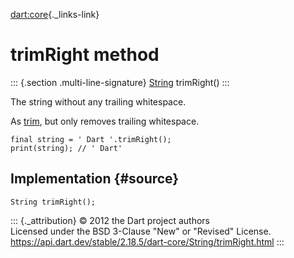[dart:core](../../dart-core/dart-core-library){._links-link}

trimRight method
================

::: {.section .multi-line-signature}
[String](../string-class) trimRight()
:::

The string without any trailing whitespace.

As [trim](trim), but only removes trailing whitespace.

``` {.language-dart data-language="dart"}
final string = ' Dart '.trimRight();
print(string); // ' Dart'
```

Implementation {#source}
--------------

``` {.language-dart data-language="dart"}
String trimRight();
```

::: {._attribution}
© 2012 the Dart project authors\
Licensed under the BSD 3-Clause \"New\" or \"Revised\" License.\
<https://api.dart.dev/stable/2.18.5/dart-core/String/trimRight.html>
:::
